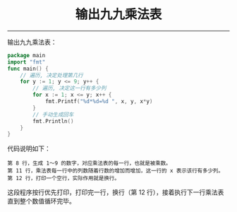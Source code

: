 <center><h1>输出九九乘法表</h1></center>

---

输出九九乘法表：

```go
package main
import "fmt"
func main() {
    // 遍历, 决定处理第几行
    for y := 1; y <= 9; y++ {
        // 遍历, 决定这一行有多少列
        for x := 1; x <= y; x++ {
            fmt.Printf("%d*%d=%d ", x, y, x*y)
        }
        // 手动生成回车
        fmt.Println()
    }
}
```

代码说明如下：

```
第 8 行，生成 1～9 的数字，对应乘法表的每一行，也就是被乘数。
第 11 行，乘法表每一行中的列数随着行数的增加而增加，这一行的 x 表示该行有多少列。
第 12 行，打印一个空行，实际作用就是换行。
```

这段程序按行优先打印，打印完一行，换行（第 12 行），接着执行下一行乘法表直到整个数值循环完毕。
